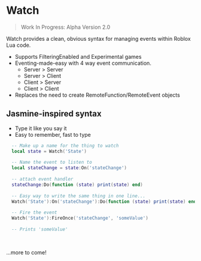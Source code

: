 # Watch

> Work In Progress: Alpha Version 2.0

Watch provides a clean, obvious syntax for managing events within Roblox Lua code.

  - Supports FilteringEnabled and Experimental games
  - Eventing-made-easy with 4 way event communication.
      - Server > Server
      - Server > Client
      - Client > Server
      - Client > Client
  - Replaces the need to create RemoteFunction/RemoteEvent objects

## Jasmine-inspired syntax

  - Type it like you say it
  - Easy to remember, fast to type

```lua
  -- Make up a name for the thing to watch
  local state = Watch('State')
  
  -- Name the event to listen to
  local stateChange = state:On('stateChange')
  
  -- attach event handler
  stateChange:Do(function (state) print(state) end)
  
  -- Easy way to write the same thing in one line...
  Watch('State'):On('stateChange'):Do(function (state) print(state) end)
  
  -- Fire the event
  Watch('State'):FireOnce('stateChange', 'someValue')
  
  -- Prints 'someValue'
```

&nbsp;

...more to come!
